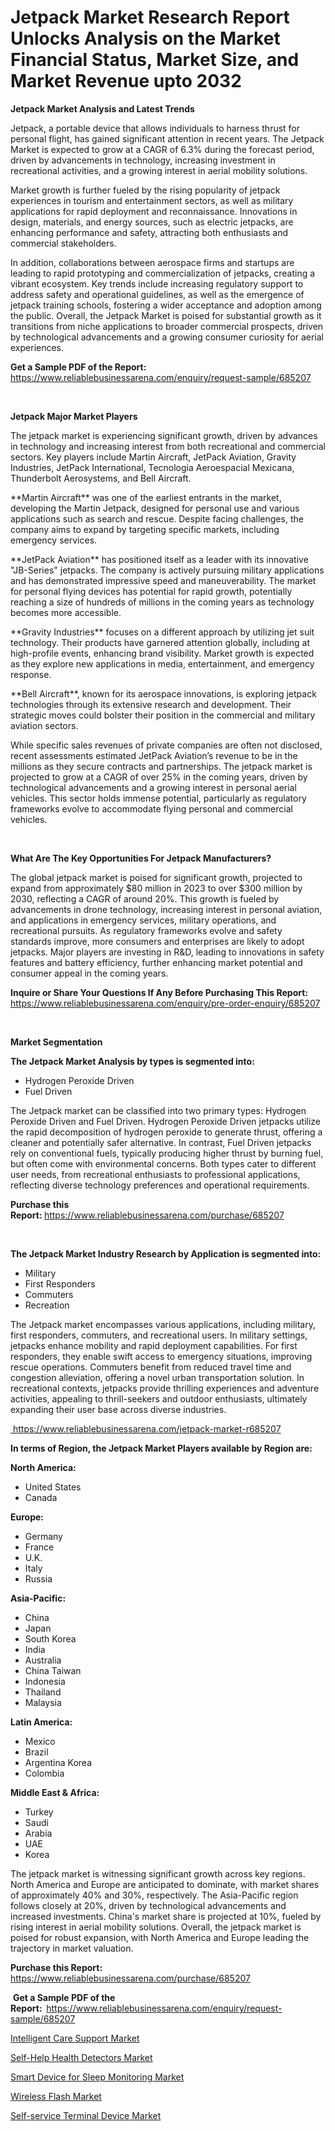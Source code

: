<p><h1>Jetpack Market Research Report Unlocks Analysis on the Market Financial Status, Market Size, and Market Revenue upto 2032</h1></p><p><strong>Jetpack Market Analysis and Latest Trends</strong></p>
<p><p>Jetpack, a portable device that allows individuals to harness thrust for personal flight, has gained significant attention in recent years. The Jetpack Market is expected to grow at a CAGR of 6.3% during the forecast period, driven by advancements in technology, increasing investment in recreational activities, and a growing interest in aerial mobility solutions. </p><p>Market growth is further fueled by the rising popularity of jetpack experiences in tourism and entertainment sectors, as well as military applications for rapid deployment and reconnaissance. Innovations in design, materials, and energy sources, such as electric jetpacks, are enhancing performance and safety, attracting both enthusiasts and commercial stakeholders. </p><p>In addition, collaborations between aerospace firms and startups are leading to rapid prototyping and commercialization of jetpacks, creating a vibrant ecosystem. Key trends include increasing regulatory support to address safety and operational guidelines, as well as the emergence of jetpack training schools, fostering a wider acceptance and adoption among the public. Overall, the Jetpack Market is poised for substantial growth as it transitions from niche applications to broader commercial prospects, driven by technological advancements and a growing consumer curiosity for aerial experiences.</p></p>
<p><strong>Get a Sample PDF of the Report:&nbsp;</strong> <a href="https://www.reliablebusinessarena.com/enquiry/request-sample/685207?utm_campaign=1990&utm_medium=2&utm_source=Github&utm_content=ia&utm_term=08012025&utm_id=jetpack">https://www.reliablebusinessarena.com/enquiry/request-sample/685207</a></p>
<p>&nbsp;</p>
<p><strong>Jetpack Major Market Players</strong></p>
<p><p>The jetpack market is experiencing significant growth, driven by advances in technology and increasing interest from both recreational and commercial sectors. Key players include Martin Aircraft, JetPack Aviation, Gravity Industries, JetPack International, Tecnologia Aeroespacial Mexicana, Thunderbolt Aerosystems, and Bell Aircraft.</p><p>**Martin Aircraft** was one of the earliest entrants in the market, developing the Martin Jetpack, designed for personal use and various applications such as search and rescue. Despite facing challenges, the company aims to expand by targeting specific markets, including emergency services.</p><p>**JetPack Aviation** has positioned itself as a leader with its innovative "JB-Series" jetpacks. The company is actively pursuing military applications and has demonstrated impressive speed and maneuverability. The market for personal flying devices has potential for rapid growth, potentially reaching a size of hundreds of millions in the coming years as technology becomes more accessible.</p><p>**Gravity Industries** focuses on a different approach by utilizing jet suit technology. Their products have garnered attention globally, including at high-profile events, enhancing brand visibility. Market growth is expected as they explore new applications in media, entertainment, and emergency response.</p><p>**Bell Aircraft**, known for its aerospace innovations, is exploring jetpack technologies through its extensive research and development. Their strategic moves could bolster their position in the commercial and military aviation sectors.</p><p>While specific sales revenues of private companies are often not disclosed, recent assessments estimated JetPack Aviation’s revenue to be in the millions as they secure contracts and partnerships. The jetpack market is projected to grow at a CAGR of over 25% in the coming years, driven by technological advancements and a growing interest in personal aerial vehicles. This sector holds immense potential, particularly as regulatory frameworks evolve to accommodate flying personal and commercial vehicles.</p></p>
<p>&nbsp;</p>
<p><strong>What Are The Key Opportunities For Jetpack Manufacturers?</strong></p>
<p><p>The global jetpack market is poised for significant growth, projected to expand from approximately $80 million in 2023 to over $300 million by 2030, reflecting a CAGR of around 20%. This growth is fueled by advancements in drone technology, increasing interest in personal aviation, and applications in emergency services, military operations, and recreational pursuits. As regulatory frameworks evolve and safety standards improve, more consumers and enterprises are likely to adopt jetpacks. Major players are investing in R&D, leading to innovations in safety features and battery efficiency, further enhancing market potential and consumer appeal in the coming years.</p></p>
<p><strong>Inquire or Share Your Questions If Any Before Purchasing This Report:</strong> <a href="https://www.reliablebusinessarena.com/enquiry/pre-order-enquiry/685207?utm_campaign=1990&utm_medium=2&utm_source=Github&utm_content=ia&utm_term=08012025&utm_id=jetpack">https://www.reliablebusinessarena.com/enquiry/pre-order-enquiry/685207</a></p>
<p>&nbsp;</p>
<p><strong>Market Segmentation</strong></p>
<p><strong>The Jetpack Market Analysis by types is segmented into:</strong></p>
<p><ul><li>Hydrogen Peroxide Driven</li><li>Fuel Driven</li></ul></p>
<p><p>The Jetpack market can be classified into two primary types: Hydrogen Peroxide Driven and Fuel Driven. Hydrogen Peroxide Driven jetpacks utilize the rapid decomposition of hydrogen peroxide to generate thrust, offering a cleaner and potentially safer alternative. In contrast, Fuel Driven jetpacks rely on conventional fuels, typically producing higher thrust by burning fuel, but often come with environmental concerns. Both types cater to different user needs, from recreational enthusiasts to professional applications, reflecting diverse technology preferences and operational requirements.</p></p>
<p><strong>Purchase this Report:&nbsp;</strong><a href="https://www.reliablebusinessarena.com/purchase/685207?utm_campaign=1990&utm_medium=2&utm_source=Github&utm_content=ia&utm_term=08012025&utm_id=jetpack">https://www.reliablebusinessarena.com/purchase/685207</a></p>
<p>&nbsp;</p>
<p><strong>The Jetpack Market Industry Research by Application is segmented into:</strong></p>
<p><ul><li>Military</li><li>First Responders</li><li>Commuters</li><li>Recreation</li></ul></p>
<p><p>The Jetpack market encompasses various applications, including military, first responders, commuters, and recreational users. In military settings, jetpacks enhance mobility and rapid deployment capabilities. For first responders, they enable swift access to emergency situations, improving rescue operations. Commuters benefit from reduced travel time and congestion alleviation, offering a novel urban transportation solution. In recreational contexts, jetpacks provide thrilling experiences and adventure activities, appealing to thrill-seekers and outdoor enthusiasts, ultimately expanding their user base across diverse industries.</p></p>
<p><a href="https://www.reliablebusinessarena.com/jetpack-market-r685207?utm_campaign=1990&utm_medium=2&utm_source=Github&utm_content=ia&utm_term=08012025&utm_id=jetpack">&nbsp;https://www.reliablebusinessarena.com/jetpack-market-r685207</a></p>
<p><strong>In terms of Region, the Jetpack Market Players available by Region are:</strong></p>
<p>
    <p> <strong> North America: </strong>
        <ul>
            <li>United States</li>
            <li>Canada</li>
        </ul>
        </p> 
    <p> <strong> Europe: </strong>
        <ul>
            <li>Germany</li>
            <li>France</li>
            <li>U.K.</li>
            <li>Italy</li>
            <li>Russia</li>
        </ul>
        </p> 
    <p> <strong> Asia-Pacific: </strong>
        <ul>
            <li>China</li>
            <li>Japan</li>
            <li>South Korea</li>
            <li>India</li>
            <li>Australia</li>
            <li>China Taiwan</li>
            <li>Indonesia</li>
            <li>Thailand</li>
            <li>Malaysia</li>
        </ul>
        </p> 
    <p> <strong> Latin America: </strong>
        <ul>
            <li>Mexico</li>
            <li>Brazil</li>
            <li>Argentina Korea</li>
            <li>Colombia</li>
        </ul>
        </p> 
    <p> <strong> Middle East & Africa: </strong>
        <ul>
            <li>Turkey</li>
            <li>Saudi</li>
            <li>Arabia</li>
            <li>UAE</li>
            <li>Korea</li>
        </ul>
    </p>
    </p>
<p><p>The jetpack market is witnessing significant growth across key regions. North America and Europe are anticipated to dominate, with market shares of approximately 40% and 30%, respectively. The Asia-Pacific region follows closely at 20%, driven by technological advancements and increased investments. China's market share is projected at 10%, fueled by rising interest in aerial mobility solutions. Overall, the jetpack market is poised for robust expansion, with North America and Europe leading the trajectory in market valuation.</p></p>
<p><strong>Purchase this Report: </strong><a href="https://www.reliablebusinessarena.com/purchase/685207?utm_campaign=1990&utm_medium=2&utm_source=Github&utm_content=ia&utm_term=08012025&utm_id=jetpack">https://www.reliablebusinessarena.com/purchase/685207</a></p>
<p>&nbsp;<strong>Get a Sample PDF of the Report:&nbsp;&nbsp;</strong><a href="https://www.reliablebusinessarena.com/enquiry/request-sample/685207?utm_campaign=1990&utm_medium=2&utm_source=Github&utm_content=ia&utm_term=08012025&utm_id=jetpack">https://www.reliablebusinessarena.com/enquiry/request-sample/685207</a></p>
<p><strong></strong></p>
<p><p><a href="https://www.linkedin.com/pulse/comprehensive-analysis-intelligent-care-support-marketpresented-ugy3f?utm_campaign=1990&utm_medium=2&utm_source=Github&utm_content=ia&utm_term=08012025&utm_id=jetpack">Intelligent Care Support Market</a></p><p><a href="https://www.linkedin.com/pulse/examining-market-drivers-self-help-health-detectors-expected-n46qf?utm_campaign=1990&utm_medium=2&utm_source=Github&utm_content=ia&utm_term=08012025&utm_id=jetpack">Self-Help Health Detectors Market</a></p><p><a href="https://www.linkedin.com/pulse/smart-device-sleep-monitoring-market-overview-analyzing-trends-mwnfe?utm_campaign=1990&utm_medium=2&utm_source=Github&utm_content=ia&utm_term=08012025&utm_id=jetpack">Smart Device for Sleep Monitoring Market</a></p><p><a href="https://www.linkedin.com/pulse/market-examination-report-wireless-flash-growth-forecast-99-uibge?utm_campaign=1990&utm_medium=2&utm_source=Github&utm_content=ia&utm_term=08012025&utm_id=jetpack">Wireless Flash Market</a></p><p><a href="https://www.linkedin.com/pulse/key-drivers-self-service-terminal-device-markets-projected-74-inqke?utm_campaign=1990&utm_medium=2&utm_source=Github&utm_content=ia&utm_term=08012025&utm_id=jetpack">Self-service Terminal Device Market</a></p></p>